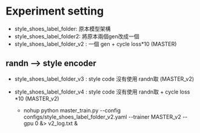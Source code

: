 # Experiment setting

* style_shoes_label_folder: 原本模型架構
* style_shoes_label_folder2: 將原本兩個gen改成一個
* style_shoes_label_folder_v2 : 一個 gen + cycle  loss*10 (MASTER)

## randn --> style encoder

* style_shoes_label_folder_v3 : style code 沒有使用 randn取 (MASTER_v2)
* style_shoes_label_folder_v4 : style code 沒有使用 randn取 + cycle loss *10 (MASTER_v2)

  - nohup python master_train.py --config configs/style_shoes_label_folder_v2.yaml --trainer MASTER_v2 --gpu 0 &> v2_log.txt &